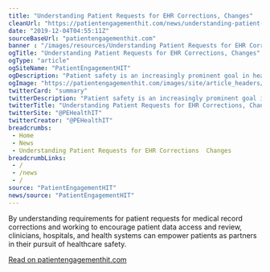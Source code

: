 ```yaml
--- 
title: "Understanding Patient Requests for EHR Corrections, Changes"
cleanUrl: "https://patientengagementhit.com/news/understanding-patient-requests-for-ehr-corrections-changes"
date: "2019-12-04T04:55:11Z"
sourceBaseUrl: "patientengagementhit.com"
banner : "/images/resources/Understanding Patient Requests for EHR Corrections Changes.png"
ogTitle: "Understanding Patient Requests for EHR Corrections, Changes"
ogType: "article"
ogSiteName: "PatientEngagementHIT"
ogDescription: "Patient safety is an increasingly prominent goal in healthcare. Providers may consider how patient requests for EHR corrections fit into that goal, as well as patient data access."
ogImage: "https://patientengagementhit.com/images/site/article_headers/_normal/2017-red-patient-portal.jpg"
twitterCard: "summary"
twitterDescription: "Patient safety is an increasingly prominent goal in healthcare. Providers may consider how patient requests for EHR corrections fit into that goal, as well as patient data access."
twitterTitle: "Understanding Patient Requests for EHR Corrections, Changes"
twitterSite: "@PEHealthIT"
twitterCreator: "@PEHealthIT"
breadcrumbs:
 - Home
 - News
 - Understanding Patient Requests for EHR Corrections  Changes
breadcrumbLinks:
 - / 
 - /news
 - / 
source: "PatientEngagementHIT"
news/source: "PatientEngagementHIT"
---
```

By understanding requirements for patient requests for medical record corrections and working to encourage patient data access and review, clinicians, hospitals, and health systems can empower patients as partners in their pursuit of healthcare safety.  
  
[Read on patientengagementhit.com](https://patientengagementhit.com/news/understanding-patient-requests-for-ehr-corrections-changes)
